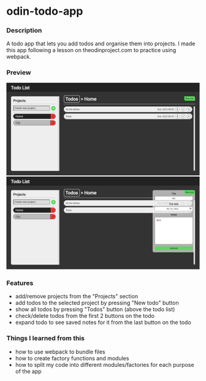 # odin-todo-app

### Description

A todo app that lets you add todos and organise them into projects. I made this app following a lesson on theodinproject.com to practice using webpack.

### Preview

![preview image](/preview/1.png)
![preview image](/preview/2.png)

### Features

- add/remove projects from the "Projects" section
- add todos to the selected project by pressing "New todo" button
- show all todos by pressing "Todos" button (above the todo list)
- check/delete todos from the first 2 buttons on the todo
- expand todo to see saved notes for it from the last button on the todo

### Things I learned from this
- how to use webpack to bundle files
- how to create factory functions and modules
- how to split my code into different modules/factories for each purpose of the app
